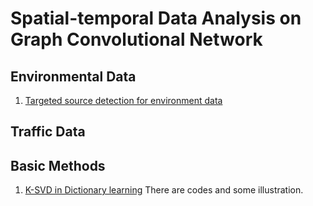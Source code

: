 # Spatial-temporal Data Analysis on Graph Convolutional Network

## Environmental Data

1. [Targeted source detection for environment data](https://arxiv.org/pdf/1908.11056.pdf)

## Traffic Data

## Basic Methods
1. [K-SVD in Dictionary learning](https://www.cnblogs.com/endlesscoding/p/10090866.html) There are codes and some illustration. 
